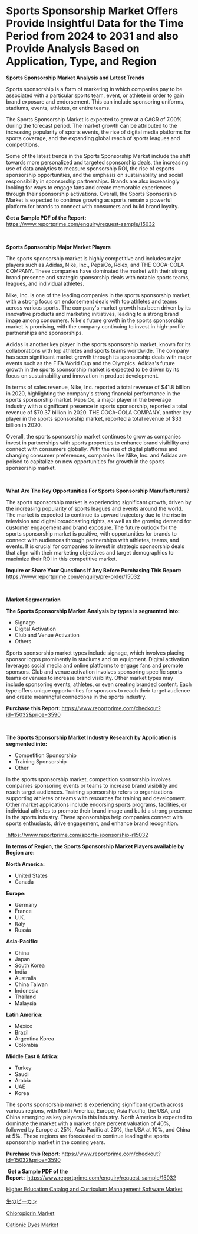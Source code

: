 <p><h1>Sports Sponsorship Market Offers Provide Insightful Data for the Time Period from 2024 to 2031 and also Provide Analysis Based on Application, Type, and Region</h1></p><p><strong>Sports Sponsorship Market Analysis and Latest Trends</strong></p>
<p><p>Sports sponsorship is a form of marketing in which companies pay to be associated with a particular sports team, event, or athlete in order to gain brand exposure and endorsement. This can include sponsoring uniforms, stadiums, events, athletes, or entire teams. </p><p>The Sports Sponsorship Market is expected to grow at a CAGR of 7.00% during the forecast period. The market growth can be attributed to the increasing popularity of sports events, the rise of digital media platforms for sports coverage, and the expanding global reach of sports leagues and competitions. </p><p>Some of the latest trends in the Sports Sponsorship Market include the shift towards more personalized and targeted sponsorship deals, the increasing use of data analytics to measure sponsorship ROI, the rise of esports sponsorship opportunities, and the emphasis on sustainability and social responsibility in sponsorship partnerships. Brands are also increasingly looking for ways to engage fans and create memorable experiences through their sponsorship activations. Overall, the Sports Sponsorship Market is expected to continue growing as sports remain a powerful platform for brands to connect with consumers and build brand loyalty.</p></p>
<p><strong>Get a Sample PDF of the Report:&nbsp;</strong> <a href="https://www.reportprime.com/enquiry/request-sample/15032">https://www.reportprime.com/enquiry/request-sample/15032</a></p>
<p>&nbsp;</p>
<p><strong>Sports Sponsorship Major Market Players</strong></p>
<p><p>The sports sponsorship market is highly competitive and includes major players such as Adidas, Nike, Inc., PepsiCo, Rolex, and THE COCA-COLA COMPANY. These companies have dominated the market with their strong brand presence and strategic sponsorship deals with notable sports teams, leagues, and individual athletes.</p><p>Nike, Inc. is one of the leading companies in the sports sponsorship market, with a strong focus on endorsement deals with top athletes and teams across various sports. The company's market growth has been driven by its innovative products and marketing initiatives, leading to a strong brand image among consumers. Nike's future growth in the sports sponsorship market is promising, with the company continuing to invest in high-profile partnerships and sponsorships.</p><p>Adidas is another key player in the sports sponsorship market, known for its collaborations with top athletes and sports teams worldwide. The company has seen significant market growth through its sponsorship deals with major events such as the FIFA World Cup and the Olympics. Adidas's future growth in the sports sponsorship market is expected to be driven by its focus on sustainability and innovation in product development.</p><p>In terms of sales revenue, Nike, Inc. reported a total revenue of $41.8 billion in 2020, highlighting the company's strong financial performance in the sports sponsorship market. PepsiCo, a major player in the beverage industry with a significant presence in sports sponsorship, reported a total revenue of $70.37 billion in 2020. THE COCA-COLA COMPANY, another key player in the sports sponsorship market, reported a total revenue of $33 billion in 2020.</p><p>Overall, the sports sponsorship market continues to grow as companies invest in partnerships with sports properties to enhance brand visibility and connect with consumers globally. With the rise of digital platforms and changing consumer preferences, companies like Nike, Inc. and Adidas are poised to capitalize on new opportunities for growth in the sports sponsorship market.</p></p>
<p>&nbsp;</p>
<p><strong>What Are The Key Opportunities For Sports Sponsorship Manufacturers?</strong></p>
<p><p>The sports sponsorship market is experiencing significant growth, driven by the increasing popularity of sports leagues and events around the world. The market is expected to continue its upward trajectory due to the rise in television and digital broadcasting rights, as well as the growing demand for customer engagement and brand exposure. The future outlook for the sports sponsorship market is positive, with opportunities for brands to connect with audiences through partnerships with athletes, teams, and events. It is crucial for companies to invest in strategic sponsorship deals that align with their marketing objectives and target demographics to maximize their ROI in this competitive market.</p></p>
<p><strong>Inquire or Share Your Questions If Any Before Purchasing This Report:</strong> <a href="https://www.reportprime.com/enquiry/pre-order/15032">https://www.reportprime.com/enquiry/pre-order/15032</a></p>
<p>&nbsp;</p>
<p><strong>Market Segmentation</strong></p>
<p><strong>The Sports Sponsorship Market Analysis by types is segmented into:</strong></p>
<p><ul><li>Signage</li><li>Digital Activation</li><li>Club and Venue Activation</li><li>Others</li></ul></p>
<p><p>Sports sponsorship market types include signage, which involves placing sponsor logos prominently in stadiums and on equipment. Digital activation leverages social media and online platforms to engage fans and promote sponsors. Club and venue activation involves sponsoring specific sports teams or venues to increase brand visibility. Other market types may include sponsoring events, athletes, or even creating branded content. Each type offers unique opportunities for sponsors to reach their target audience and create meaningful connections in the sports industry.</p></p>
<p><strong>Purchase this Report:&nbsp;</strong><a href="https://www.reportprime.com/checkout?id=15032&price=3590">https://www.reportprime.com/checkout?id=15032&price=3590</a></p>
<p>&nbsp;</p>
<p><strong>The Sports Sponsorship Market Industry Research by Application is segmented into:</strong></p>
<p><ul><li>Competition Sponsorship</li><li>Training Sponsorship</li><li>Other</li></ul></p>
<p><p>In the sports sponsorship market, competition sponsorship involves companies sponsoring events or teams to increase brand visibility and reach target audiences. Training sponsorship refers to organizations supporting athletes or teams with resources for training and development. Other market applications include endorsing sports programs, facilities, or individual athletes to promote their brand image and build a strong presence in the sports industry. These sponsorships help companies connect with sports enthusiasts, drive engagement, and enhance brand recognition.</p></p>
<p><a href="https://www.reportprime.com/sports-sponsorship-r15032">&nbsp;https://www.reportprime.com/sports-sponsorship-r15032</a></p>
<p><strong>In terms of Region, the Sports Sponsorship Market Players available by Region are:</strong></p>
<p>
    <p> <strong> North America: </strong>
        <ul>
            <li>United States</li>
            <li>Canada</li>
        </ul>
        </p> 
    <p> <strong> Europe: </strong>
        <ul>
            <li>Germany</li>
            <li>France</li>
            <li>U.K.</li>
            <li>Italy</li>
            <li>Russia</li>
        </ul>
        </p> 
    <p> <strong> Asia-Pacific: </strong>
        <ul>
            <li>China</li>
            <li>Japan</li>
            <li>South Korea</li>
            <li>India</li>
            <li>Australia</li>
            <li>China Taiwan</li>
            <li>Indonesia</li>
            <li>Thailand</li>
            <li>Malaysia</li>
        </ul>
        </p> 
    <p> <strong> Latin America: </strong>
        <ul>
            <li>Mexico</li>
            <li>Brazil</li>
            <li>Argentina Korea</li>
            <li>Colombia</li>
        </ul>
        </p> 
    <p> <strong> Middle East & Africa: </strong>
        <ul>
            <li>Turkey</li>
            <li>Saudi</li>
            <li>Arabia</li>
            <li>UAE</li>
            <li>Korea</li>
        </ul>
    </p>
    </p>
<p><p>The sports sponsorship market is experiencing significant growth across various regions, with North America, Europe, Asia Pacific, the USA, and China emerging as key players in this industry. North America is expected to dominate the market with a market share percent valuation of 40%, followed by Europe at 25%, Asia Pacific at 20%, the USA at 10%, and China at 5%. These regions are forecasted to continue leading the sports sponsorship market in the coming years.</p></p>
<p><strong>Purchase this Report: </strong><a href="https://www.reportprime.com/checkout?id=15032&price=3590">https://www.reportprime.com/checkout?id=15032&price=3590</a></p>
<p>&nbsp;<strong>Get a Sample PDF of the Report:&nbsp;&nbsp;</strong><a href="https://www.reportprime.com/enquiry/request-sample/15032">https://www.reportprime.com/enquiry/request-sample/15032</a></p>
<p><strong></strong></p>
<p><p><a href="https://github.com/dimitrishawkinswaynenp91rgz/Market-Research-Report-List-2/blob/main/higher-education-catalog-and-curriculum-management-software-market.md">Higher Education Catalog and Curriculum Management Software Market</a></p><p><a href="https://github.com/one-cool-chick/Market-Research-Report-List-1/blob/main/582812325781.md">生のピーカン</a></p><p><a href="https://www.linkedin.com/pulse/chloropicrin-market-size-global-industry-overview-segmentation-ctuwe?trackingId=xLj063TuSdQVzEjOAS2TpA%3D%3D">Chloropicrin Market</a></p><p><a href="https://www.linkedin.com/pulse/cationic-dyes-market-analysis-examines-its-scope-growth-opportunities-u1jae?trackingId=vbVXO7TVERmDmQiFkXzCxg%3D%3D">Cationic Dyes Market</a></p></p>